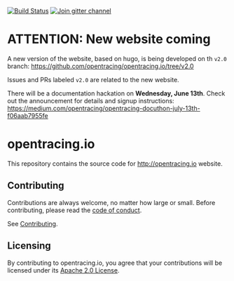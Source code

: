 [![Build Status](https://api.travis-ci.org/opentracing/opentracing.io.svg?branch=master)](https://travis-ci.org/opentracing/opentracing.io)
[![Join gitter channel](https://badges.gitter.im/opentracing/opentracing.io.svg)](https://gitter.im/opentracing/public)

# ATTENTION: New website coming

A new version of the website, based on hugo, is being developed on th `v2.0` branch:
https://github.com/opentracing/opentracing.io/tree/v2.0

Issues and PRs labeled `v2.0` are related to the new website.

There will be a documentation hackation on **Wednesday, June 13th**. Check out the announcement for details and signup instructions:
https://medium.com/opentracing/opentracing-docuthon-july-13th-f06aab7955fe

# opentracing.io

This repository contains the source code for http://opentracing.io website.

## Contributing

Contributions are always welcome, no matter how large or small. Before contributing,
please read the [code of conduct](code-of-conduct.md).

See [Contributing](CONTRIBUTING.md).

## Licensing

By contributing to opentracing.io, you agree that your contributions will be licensed
under its [Apache 2.0 License](LICENSE.md).

